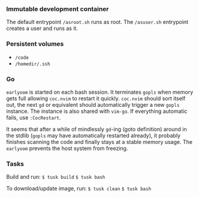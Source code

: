 ### Immutable development container

The default entrypoint `/asroot.sh` runs as root.
The `/asuser.sh` entrypoint creates a user and runs as it.

### Persistent volumes
* `/code`
* `/homedir/.ssh`

### Go

`earlyoom` is started on each bash session. It terminates `gopls` when memory gets full allowing `coc.nvim` to restart it quickly. `coc.nvim` should sort itself out, the next `gd` or equivalent should automatically trigger a new `gopls` instance. The instance is also shared with `vim-go`. If everything automatic fails, use `:CocRestart`.

It seems that after a while of mindlessly `gd`-ing (goto definition) around in the stdlib (`gopls` may have automatically restarted already), it probably finishes scanning the code and finally stays at a stable memory usage. The `earlyoom` prevents the host system from freezing.

### Tasks

Build and run:
`$ tusk build`
`$ tusk bash`
 

 To download/update image, run:
 `$ tusk clean`
 `$ tusk bash`

